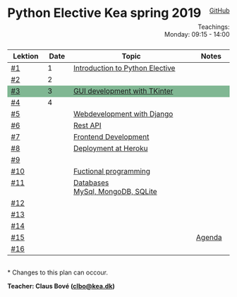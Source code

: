 <head>
  <style> 
    
    h1:first-of-type {display: none;}
    #github {text-align: right; margin:-50px 0 50px 0}
    #teachings {text-align: right; margin: -30px 0 10px 0}
    #tbl {display: inline-table}
    td {vertical-align: top;}
  </style>
</head>

# Python Elective Kea spring 2019

<div id="github"><a href="https://github.com/python-elective/">GitHub</a></div>

<div id="teachings">
  Teachings: <br> Monday: 09:15 - 14:00<br>
</div>

<table id="tbl">
  <thead>
  <tr>
      <th>Lektion</th>
      <th>Date</th>
      <th>Topic</th>
    <th>Notes</th>
  </tr>
  </thead>
  <tbody>
  <tr>
    <td><a href="https://github.com/python-elective-development?utf8=%E2%9C%93&q=day1">#1</a></td>
      <td>1</td>
      <td>    
        <a href="https://github.com/python-elective-development/day1_intro">Introduction to Python Elective</a></td>
      <td></td>
  </tr>
  
  <tr>
      <td><a href="https://github.com/python-elective-development?utf8=%E2%9C%93&q=day2">#2</a></td>
      <td>2</td>
      <td>
        <a href=""></a></td>
      <td></td>
  </tr>
  
  <tr style="background-color: #80b793">
      <td><a href="https://github.com/python-elective-development?utf8=%E2%9C%93&q=day3">#3</a></td>
      <td>3</td>
      <td>
        <a href="">GUI development with TKinter</a>
      </td>
      <td></td>
  </tr>
  
  <tr>
      <td><a href="https://github.com/python-elective-development?utf8=%E2%9C%93&q=day4">#4</a></td>
      <td>4</td>
      <td>
         <a href=""></a>
      </td>
      <td></td>
  </tr>
  
  <tr>
      <td><a href="https://github.com/python-elective-development?utf8=%E2%9C%93&q=day5">#5</a></td>
      <td></td>
      <td>
        <a href="">Webdevelopment with Django</a>
      </td>
      <td></td>
  </tr>  
  
  <tr>
      <td><a href="https://github.com/python-elective-development?utf8=%E2%9C%93&q=day6">#6</a></td>
      <td></td> 
      <td>
        <a href="">Rest API</a>
      </td>
      <td></td>
  </tr>

  <tr> 
      <td><a href="https://github.com/python-elective-development?utf8=%E2%9C%93&q=day7">#7</a></td>
      <td></td>
      <td>
        <a href="">Frontend Development</a>
      </td>
      <td></td>
  </tr>
  
  <tr>      
      <td><a href="https://github.com/python-elective-development?utf8=%E2%9C%93&q=day8">#8</a></td>
      <td></td>
      <td>
        <a href="">Deployment at Heroku</a>
      </td>
      <td></td>
  </tr>

  <tr>
      <td><a href="https://github.com/python-elective-development?utf8=%E2%9C%93&q=day9">#9</a></td>
      <td></td>
      <td>
        <a href=""></a>
      </td>
      <td></td>
  </tr>
  
  <tr>
      <td><a href="https://github.com/python-elective-development?utf8=%E2%9C%93&q=day10">#10</a></td>
      <td></td>
      <td>
        <a href="">Fuctional programming</a>
      </td>
      <td></td>
  </tr>
  
  <tr>
      <td><a href="">#11</a></td>
      <td></td>
      <td>
        <a href="">Databases<br>
        MySql, MongoDB, SQLite</a>
      </td>
      <td></td>
  </tr>
  <tr>
      <td><a href="">#12</a></td>
      <td></td>
      <td>
        <a href=""></a>
      </td>
      <td></td>
  </tr>
  
  <tr>
      <td><a href="">#13</a></td>
      <td></td>
      <td>
        <a href=""></a>
      </td>
      <td></td>
  </tr>
  
  <tr>
      <td><a href="">#14</a></td>
      <td></td>
      <td>
        <a href=""></a>
      </td>
      <td></td>
  </tr>

  <tr>
      <td><a href="">#15</a></td>
      <td></td>
      <td>
        <a href=""></a>
      </td>
      <td><a href="">Agenda</a></td>
  </tr>
  
  <tr>
      <td><a href="">#16</a></td>
      <td></td>
      <td><a href=""></a></td>
      <td></td>
  </tr>

  </tbody>
</table>
            
\* Changes to this plan can occour. <br>

__Teacher: Claus Bové (clbo@kea.dk)__
